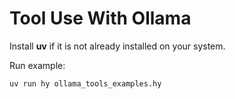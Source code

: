 # Tool Use With Ollama

Install **uv** if it is not already installed on your system.

Run example:

```
uv run hy ollama_tools_examples.hy
```
